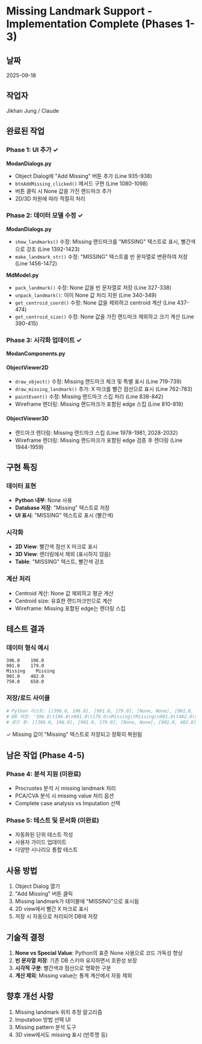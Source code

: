# Missing Landmark Support - Implementation Complete (Phases 1-3)

## 날짜
2025-09-18

## 작업자
Jikhan Jung / Claude

## 완료된 작업

### Phase 1: UI 추가 ✓
**ModanDialogs.py**
- Object Dialog에 "Add Missing" 버튼 추가 (Line 935-938)
- `btnAddMissing_clicked()` 메서드 구현 (Line 1080-1098)
- 버튼 클릭 시 None 값을 가진 랜드마크 추가
- 2D/3D 차원에 따라 적절히 처리

### Phase 2: 데이터 모델 수정 ✓

**ModanDialogs.py**
- `show_landmarks()` 수정: Missing 랜드마크를 "MISSING" 텍스트로 표시, 빨간색으로 강조 (Line 1392-1423)
- `make_landmark_str()` 수정: "MISSING" 텍스트를 빈 문자열로 변환하여 저장 (Line 1456-1472)

**MdModel.py**
- `pack_landmark()` 수정: None 값을 빈 문자열로 저장 (Line 327-338)
- `unpack_landmark()`: 이미 None 값 처리 지원 (Line 340-349)
- `get_centroid_coord()` 수정: None 값을 제외하고 centroid 계산 (Line 437-474)
- `get_centroid_size()` 수정: None 값을 가진 랜드마크 제외하고 크기 계산 (Line 390-415)

### Phase 3: 시각화 업데이트 ✓

**ModanComponents.py**

#### ObjectViewer2D
- `draw_object()` 수정: Missing 랜드마크 체크 및 특별 표시 (Line 719-739)
- `draw_missing_landmark()` 추가: X 마크를 빨간 점선으로 표시 (Line 762-783)
- `paintEvent()` 수정: Missing 랜드마크 스킵 처리 (Line 838-842)
- Wireframe 렌더링: Missing 랜드마크가 포함된 edge 스킵 (Line 810-818)

#### ObjectViewer3D
- 랜드마크 렌더링: Missing 랜드마크 스킵 (Line 1978-1981, 2028-2032)
- Wireframe 렌더링: Missing 랜드마크가 포함된 edge 검증 후 렌더링 (Line 1944-1959)

## 구현 특징

### 데이터 표현
- **Python 내부**: None 사용
- **Database 저장**: "Missing" 텍스트로 저장
- **UI 표시**: "MISSING" 텍스트로 표시 (빨간색)

### 시각화
- **2D View**: 빨간색 점선 X 마크로 표시
- **3D View**: 렌더링에서 제외 (표시하지 않음)
- **Table**: "MISSING" 텍스트, 빨간색 강조

### 계산 처리
- Centroid 계산: None 값 제외하고 평균 계산
- Centroid size: 유효한 랜드마크만으로 계산
- Wireframe: Missing 포함된 edge는 렌더링 스킵

## 테스트 결과

### 데이터 형식 예시
```
396.0    196.0
901.0    179.0
Missing    Missing
901.0    482.0
750.0    658.0
```

### 저장/로드 사이클
```python
# Python 리스트: [[396.0, 196.0], [901.0, 179.0], [None, None], [901.0, 482.0], [750.0, 658.0]]
# DB 저장: '396.0\t196.0\n901.0\t179.0\nMissing\tMissing\n901.0\t482.0\n750.0\t658.0'
# 로드 후: [[396.0, 196.0], [901.0, 179.0], [None, None], [901.0, 482.0], [750.0, 658.0]]
```
✓ Missing 값이 "Missing" 텍스트로 저장되고 정확히 복원됨

## 남은 작업 (Phase 4-5)

### Phase 4: 분석 지원 (미완료)
- Procrustes 분석 시 missing landmark 처리
- PCA/CVA 분석 시 missing value 처리 옵션
- Complete case analysis vs Imputation 선택

### Phase 5: 테스트 및 문서화 (미완료)
- 자동화된 단위 테스트 작성
- 사용자 가이드 업데이트
- 다양한 시나리오 통합 테스트

## 사용 방법

1. Object Dialog 열기
2. "Add Missing" 버튼 클릭
3. Missing landmark가 테이블에 "MISSING"으로 표시됨
4. 2D view에서 빨간 X 마크로 표시
5. 저장 시 자동으로 처리되어 DB에 저장

## 기술적 결정

1. **None vs Special Value**: Python의 표준 None 사용으로 코드 가독성 향상
2. **빈 문자열 저장**: 기존 DB 스키마 유지하면서 호환성 보장
3. **시각적 구분**: 빨간색과 점선으로 명확한 구분
4. **계산 제외**: Missing value는 통계 계산에서 자동 제외

## 향후 개선 사항

1. Missing landmark 위치 추정 알고리즘
2. Imputation 방법 선택 UI
3. Missing pattern 분석 도구
4. 3D view에서도 missing 표시 (반투명 등)